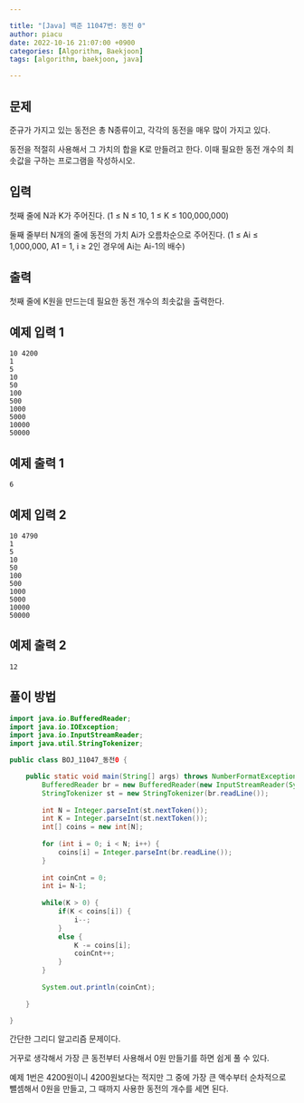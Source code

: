 ```yaml
---

title: "[Java] 백준 11047번: 동전 0"
author: piacu
date: 2022-10-16 21:07:00 +0900
categories: [Algorithm, Baekjoon]
tags: [algorithm, baekjoon, java]

---
```


## 문제

준규가 가지고 있는 동전은 총 N종류이고, 각각의 동전을 매우 많이 가지고 있다.

동전을 적절히 사용해서 그 가치의 합을 K로 만들려고 한다. 이때 필요한 동전 개수의 최솟값을 구하는 프로그램을 작성하시오.

## 입력

첫째 줄에 N과 K가 주어진다. (1 ≤ N ≤ 10, 1 ≤ K ≤ 100,000,000)

둘째 줄부터 N개의 줄에 동전의 가치 Ai가 오름차순으로 주어진다. (1 ≤ Ai ≤ 1,000,000, A1 = 1, i ≥ 2인 경우에 Ai는 Ai-1의 배수)

## 출력

첫째 줄에 K원을 만드는데 필요한 동전 개수의 최솟값을 출력한다.

## 예제 입력 1

```
10 4200
1
5
10
50
100
500
1000
5000
10000
50000
```

## 예제 출력 1

```
6
```

## 예제 입력 2

```
10 4790
1
5
10
50
100
500
1000
5000
10000
50000
```

## 예제 출력 2

```
12
```



## 풀이 방법

```java
import java.io.BufferedReader;
import java.io.IOException;
import java.io.InputStreamReader;
import java.util.StringTokenizer;

public class BOJ_11047_동전0 {

	public static void main(String[] args) throws NumberFormatException, IOException {
		BufferedReader br = new BufferedReader(new InputStreamReader(System.in));
		StringTokenizer st = new StringTokenizer(br.readLine());
		
		int N = Integer.parseInt(st.nextToken());
		int K = Integer.parseInt(st.nextToken());
		int[] coins = new int[N];
		
		for (int i = 0; i < N; i++) {
			coins[i] = Integer.parseInt(br.readLine());
		}
		
		int coinCnt = 0;
		int i= N-1;
		
		while(K > 0) {
			if(K < coins[i]) {
				i--;
			}
			else {
				K -= coins[i];
				coinCnt++;
			}
		}
		
		System.out.println(coinCnt);
		
	}

}
```

간단한 그리디 알고리즘 문제이다.

거꾸로 생각해서 가장 큰 동전부터 사용해서 0원 만들기를 하면 쉽게 풀 수 있다.

예제 1번은 4200원이니 4200원보다는 적지만 그 중에 가장 큰 액수부터 순차적으로 뺄셈해서 0원을 만들고, 그 때까지 사용한 동전의 개수를 세면 된다.
